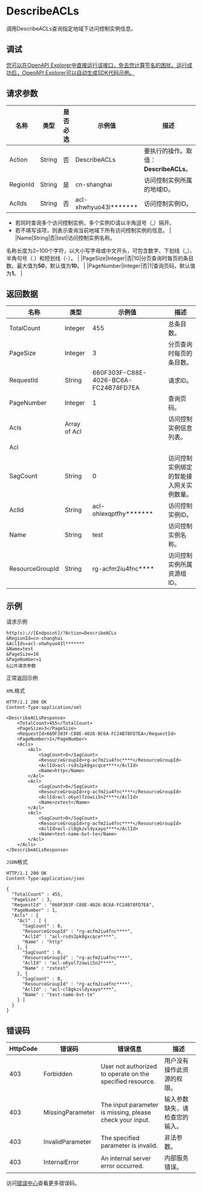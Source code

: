 # DescribeACLs

调用DescribeACLs查询指定地域下访问控制实例信息。

## 调试

[您可以在OpenAPI Explorer中直接运行该接口，免去您计算签名的困扰。运行成功后，OpenAPI Explorer可以自动生成SDK代码示例。](https://api.aliyun.com/#product=Smartag&api=DescribeACLs&type=RPC&version=2018-03-13)

## 请求参数

|名称|类型|是否必选|示例值|描述|
|--|--|----|---|--|
|Action|String|否|DescribeACLs|要执行的操作。取值：**DescribeACLs**。 |
|RegionId|String|是|cn-shanghai|访问控制实例所属的地域ID。 |
|AclIds|String|否|acl-xhwhyuo43l\*\*\*\*\*\*\*|访问控制实例ID。

 -   若同时查询多个访问控制实例，多个实例ID请以半角逗号（,）隔开。
-   若不填写该项，则表示查询当前地域下所有访问控制实例的信息。 |
|Name|String|否|test|访问控制实例名称。

 名称长度为2~100个字符，以大小写字母或中文开头，可包含数字、下划线（\_）、半角句号（.）和短划线（-）。 |
|PageSize|Integer|否|10|分页查询时每页的条目数。最大值为**50**，默认值为**10**。 |
|PageNumber|Integer|否|1|查询页码，默认值为**1**。 |

## 返回数据

|名称|类型|示例值|描述|
|--|--|---|--|
|TotalCount|Integer|455|总条目数。 |
|PageSize|Integer|3|分页查询时每页的条目数。 |
|RequestId|String|660F303F-C88E-4026-BC6A-FC24B78FD7EA|请求ID。 |
|PageNumber|Integer|1|查询页码。 |
|Acls|Array of Acl| |访问控制实例信息列表。 |
|Acl| | | |
|SagCount|String|0|访问控制实例绑定的智能接入网关实例数量。 |
|AclId|String|acl-ohlexqptfhy\*\*\*\*\*\*\*|访问控制实例ID。 |
|Name|String|test|访问控制实例名称。 |
|ResourceGroupId|String|rg-acfm2iu4fnc\*\*\*\*|访问控制实例所属资源组ID。 |

## 示例

请求示例

```
http(s)://[Endpoint]/?Action=DescribeACLs
&RegionId=cn-shanghai
&AclIds=acl-xhwhyuo43l*******
&Name=test
&PageSize=10
&PageNumber=1
&公共请求参数
```

正常返回示例

`XML`格式

```
HTTP/1.1 200 OK
Content-Type:application/xml

<DescribeACLsResponse>
    <TotalCount>455</TotalCount>
    <PageSize>3</PageSize>
    <RequestId>660F303F-C88E-4026-BC6A-FC24B78FD7EA</RequestId>
    <PageNumber>1</PageNumber>
    <Acls>
        <Acl>
            <SagCount>0</SagCount>
            <ResourceGroupId>rg-acfm2iu4fnc****</ResourceGroupId>
            <AclId>acl-rsds2pk8gxcqce****</AclId>
            <Name>http</Name>
        </Acl>
        <Acl>
            <SagCount>0</SagCount>
            <ResourceGroupId>rg-acfm2iu4fnc****</ResourceGroupId>
            <AclId>acl-o6yol7zowii5n2****</AclId>
            <Name>zxtest</Name>
        </Acl>
        <Acl>
            <SagCount>0</SagCount>
            <ResourceGroupId>rg-acfm2iu4fnc****</ResourceGroupId>
            <AclId>acl-cl8gkzvldyxayo****</AclId>
            <Name>test-name-bvt-te</Name>
        </Acl>
    </Acls>
</DescribeACLsResponse>
```

`JSON`格式

```
HTTP/1.1 200 OK
Content-Type:application/json

{
  "TotalCount" : 455,
  "PageSize" : 3,
  "RequestId" : "660F303F-C88E-4026-BC6A-FC24B78FD7EA",
  "PageNumber" : 1,
  "Acls" : {
    "Acl" : [ {
      "SagCount" : 0,
      "ResourceGroupId" : "rg-acfm2iu4fnc****",
      "AclId" : "acl-rsds2pk8gxcqce****",
      "Name" : "http"
    }, {
      "SagCount" : 0,
      "ResourceGroupId" : "rg-acfm2iu4fnc****",
      "AclId" : "acl-o6yol7zowii5n2****",
      "Name" : "zxtest"
    }, {
      "SagCount" : 0,
      "ResourceGroupId" : "rg-acfm2iu4fnc****",
      "AclId" : "acl-cl8gkzvldyxayo****",
      "Name" : "test-name-bvt-te"
    } ]
  }
}
```

## 错误码

|HttpCode|错误码|错误信息|描述|
|--------|---|----|--|
|403|Forbidden|User not authorized to operate on the specified resource.|用户没有操作此资源的权限。|
|403|MissingParameter|The input parameter is missing, please check your input.|输入参数缺失，请检查您的输入。|
|403|InvalidParameter|The specified parameter is invalid.|非法参数。|
|403|InternalError|An internal server error occurred.|内部服务错误。|

访问[错误中心](https://error-center.alibabacloud.com/status/product/Smartag)查看更多错误码。

